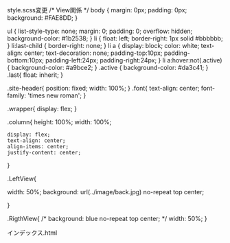 style.scss変更
/* View関係 */
body {
    margin: 0px;
    padding: 0px;
    background: #FAE8DD;
}

ul {
	list-style-type: none;
	margin: 0;
	padding: 0;
	overflow: hidden;
	background-color: #1b2538;
}
li {
	float: left;
	border-right: 1px solid #bbbbbb;
}
li:last-child {
	border-right: none;
}
li a {
	display: block;
	color: white;
	text-align: center;
	text-decoration: none;
  padding-top:10px;
  padding-bottom:10px;
  padding-left:24px;
  padding-right:24px;
}
li a:hover:not(.active) {
	background-color: #a9bce2;
}
.active {
	background-color: #da3c41;
}
.last{
  float: inherit;
}

.site-header{
    position: fixed;
    width: 100%;
}
.font{
  text-align: center;
  font-family: 'times new roman';
}

.wrapper{
  display: flex;
}

.column{
    height: 100%;
    width: 100%;

    display: flex;
    text-align: center;
    align-items: center;
    justify-content: center;
}

.LeftView{

  width: 50%;
  background: url(../image/back.jpg) no-repeat top center;

}

.RigthView{
    /* background: blue no-repeat top center; */
    width: 50%;
}

<!--
<header class = "site-header">
  <ul class = "font">
	   <li><a class="active" href="#home">Home</a></li>
	   <li><a href="#news">Tweet</a></li>
	   <li><a href="#contact">View</a></li>
     <li><a href="#about">About</a></li>
     <li class = "last"><a>GameHistry</a></li>

  </ul>
</header>
-->

<body>
  <div class="wrapper">
        <!-- Left View 
        <div class="LeftView">
          <iframe src="/tweets/new" frameborder="0" width="50%" height="100%"></iframe>
        </div>
-->
  <!-- Right View 
  <div class="RigthView">
    <div class="show">
      <% @tweets.each do |tweet| %>
      <p><%= tweet.body %></p>
      <%= link_to 'Show',tweet%>
      <% end %>
    </div>
  </div>

</div>
</body>
-->
インデックス.html

